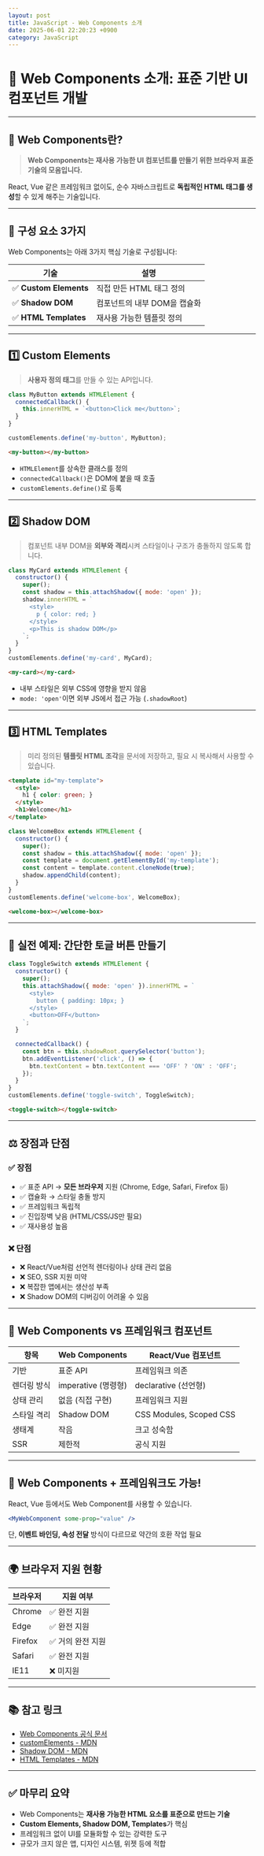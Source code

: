 ```yaml
---
layout: post
title: JavaScript - Web Components 소개
date: 2025-06-01 22:20:23 +0900
category: JavaScript
---
```

# 🧩 Web Components 소개: 표준 기반 UI 컴포넌트 개발

---

## 📌 Web Components란?

> **Web Components는 재사용 가능한 UI 컴포넌트를 만들기 위한 브라우저 표준 기술의 모음입니다.**

React, Vue 같은 프레임워크 없이도, 순수 자바스크립트로 **독립적인 HTML 태그를 생성**할 수 있게 해주는 기술입니다.

---

## 🔧 구성 요소 3가지

Web Components는 아래 3가지 핵심 기술로 구성됩니다:

| 기술 | 설명 |
|------|------|
| ✅ **Custom Elements** | 직접 만든 HTML 태그 정의 |
| ✅ **Shadow DOM** | 컴포넌트의 내부 DOM을 캡슐화 |
| ✅ **HTML Templates** | 재사용 가능한 템플릿 정의 |

---

## 1️⃣ Custom Elements

> **사용자 정의 태그**를 만들 수 있는 API입니다.

```js
class MyButton extends HTMLElement {
  connectedCallback() {
    this.innerHTML = `<button>Click me</button>`;
  }
}

customElements.define('my-button', MyButton);
```

```html
<my-button></my-button>
```

- `HTMLElement`를 상속한 클래스를 정의
- `connectedCallback()`은 DOM에 붙을 때 호출
- `customElements.define()`로 등록

---

## 2️⃣ Shadow DOM

> 컴포넌트 내부 DOM을 **외부와 격리**시켜 스타일이나 구조가 충돌하지 않도록 합니다.

```js
class MyCard extends HTMLElement {
  constructor() {
    super();
    const shadow = this.attachShadow({ mode: 'open' });
    shadow.innerHTML = `
      <style>
        p { color: red; }
      </style>
      <p>This is shadow DOM</p>
    `;
  }
}
customElements.define('my-card', MyCard);
```

```html
<my-card></my-card>
```

- 내부 스타일은 외부 CSS에 영향을 받지 않음
- `mode: 'open'`이면 외부 JS에서 접근 가능 (`.shadowRoot`)

---

## 3️⃣ HTML Templates

> 미리 정의된 **템플릿 HTML 조각**을 문서에 저장하고, 필요 시 복사해서 사용할 수 있습니다.

```html
<template id="my-template">
  <style>
    h1 { color: green; }
  </style>
  <h1>Welcome</h1>
</template>
```

```js
class WelcomeBox extends HTMLElement {
  constructor() {
    super();
    const shadow = this.attachShadow({ mode: 'open' });
    const template = document.getElementById('my-template');
    const content = template.content.cloneNode(true);
    shadow.appendChild(content);
  }
}
customElements.define('welcome-box', WelcomeBox);
```

```html
<welcome-box></welcome-box>
```

---

## 🧪 실전 예제: 간단한 토글 버튼 만들기

```js
class ToggleSwitch extends HTMLElement {
  constructor() {
    super();
    this.attachShadow({ mode: 'open' }).innerHTML = `
      <style>
        button { padding: 10px; }
      </style>
      <button>OFF</button>
    `;
  }

  connectedCallback() {
    const btn = this.shadowRoot.querySelector('button');
    btn.addEventListener('click', () => {
      btn.textContent = btn.textContent === 'OFF' ? 'ON' : 'OFF';
    });
  }
}
customElements.define('toggle-switch', ToggleSwitch);
```

```html
<toggle-switch></toggle-switch>
```

---

## ⚖️ 장점과 단점

### ✅ 장점

- ✅ 표준 API → **모든 브라우저** 지원 (Chrome, Edge, Safari, Firefox 등)
- ✅ 캡슐화 → 스타일 충돌 방지
- ✅ 프레임워크 독립적
- ✅ 진입장벽 낮음 (HTML/CSS/JS만 필요)
- ✅ 재사용성 높음

### ❌ 단점

- ❌ React/Vue처럼 선언적 렌더링이나 상태 관리 없음
- ❌ SEO, SSR 지원 미약
- ❌ 복잡한 앱에서는 생산성 부족
- ❌ Shadow DOM의 디버깅이 어려울 수 있음

---

## 🧩 Web Components vs 프레임워크 컴포넌트

| 항목 | Web Components | React/Vue 컴포넌트 |
|------|----------------|---------------------|
| 기반 | 표준 API | 프레임워크 의존 |
| 렌더링 방식 | imperative (명령형) | declarative (선언형) |
| 상태 관리 | 없음 (직접 구현) | 프레임워크 지원 |
| 스타일 격리 | Shadow DOM | CSS Modules, Scoped CSS |
| 생태계 | 작음 | 크고 성숙함 |
| SSR | 제한적 | 공식 지원 |

---

## 🔌 Web Components + 프레임워크도 가능!

React, Vue 등에서도 Web Component를 사용할 수 있습니다.

```jsx
<MyWebComponent some-prop="value" />
```

단, **이벤트 바인딩, 속성 전달** 방식이 다르므로 약간의 호환 작업 필요

---

## 🌍 브라우저 지원 현황

| 브라우저 | 지원 여부 |
|----------|------------|
| Chrome | ✅ 완전 지원 |
| Edge | ✅ 완전 지원 |
| Firefox | ✅ 거의 완전 지원 |
| Safari | ✅ 완전 지원 |
| IE11 | ❌ 미지원 |

---

## 📚 참고 링크

- [Web Components 공식 문서](https://developer.mozilla.org/en-US/docs/Web/Web_Components)
- [customElements - MDN](https://developer.mozilla.org/en-US/docs/Web/API/CustomElementRegistry/define)
- [Shadow DOM - MDN](https://developer.mozilla.org/en-US/docs/Web/Web_Components/Using_shadow_DOM)
- [HTML Templates - MDN](https://developer.mozilla.org/en-US/docs/Web/HTML/Element/template)

---

## ✅ 마무리 요약

- Web Components는 **재사용 가능한 HTML 요소를 표준으로 만드는 기술**
- **Custom Elements, Shadow DOM, Templates**가 핵심
- 프레임워크 없이 UI를 모듈화할 수 있는 강력한 도구
- 규모가 크지 않은 앱, 디자인 시스템, 위젯 등에 적합